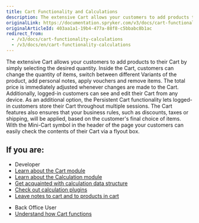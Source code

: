 ```yaml
---
title: Cart Functionality and Calculations
description: The extensive Cart allows your customers to add products to their Cart by simply selecting the desired quantity.
originalLink: https://documentation.spryker.com/v3/docs/cart-functionality-calculations
originalArticleId: 403aa1a1-19b4-477a-88f8-c5bbabc8b1ac
redirect_from:
  - /v3/docs/cart-functionality-calculations
  - /v3/docs/en/cart-functionality-calculations
---
```


The extensive Cart allows your customers to add products to their Cart by simply selecting the desired quantity. Inside the Cart, customers can change the quantity of items, switch between different Variants of the product, add personal notes, apply vouchers and remove items. The total price is immediately adjusted whenever changes are made to the Cart. Additionally, logged-in customers can see and edit their Cart from any device. As an additional option, the Persistent Cart functionality lets logged-in customers store their Cart throughout multiple sessions. The Cart features also ensures that your business rules, such as discounts, taxes or shipping, will be applied, based on the customer's final choice of items. With the Mini-Cart symbol in the header of the page your customers can easily check the contents of their Cart via a flyout box.

## If you are:

<div class="mr-container">
    <div class="mr-list-container">
        <!-- col1 -->
        <div class="mr-col">
            <ul class="mr-list mr-list-green">
                <li class="mr-title">Developer</li>
                <li><a href="https://documentation.spryker.com/v4/docs/cart-functionality" class="mr-link">Learn about the Cart module</a></li>
                <li><a href="https://documentation.spryker.com/v3/docs/calculation-3-0" class="mr-link">Learn about the Calculation module</a></li>
                <li><a href="https://documentation.spryker.com/v4/docs/calculation-data-structure" class="mr-link">Get acquainted with calculation data structure</a></li>
                <li><a href="https://documentation.spryker.com/v3/docs/calculator-plugins" class="mr-link">Check out calculation plugins</a></li>
                <li><a href="https://documentation.spryker.com/v4/docs/cart-notes" class="mr-link">Leave notes to cart and to products in cart</a></li>
            </ul>
        </div>
        <!-- col2 -->
        <div class="mr-col">
            <ul class="mr-list mr-list-blue">
                <li class="mr-title"> Back Office User</li>
                <li><a href="https://documentation.spryker.com/v4/docs/cart-functionality" class="mr-link">Understand how Cart functions</a></li>
            </ul>
        </div>
    </div>
</div>
